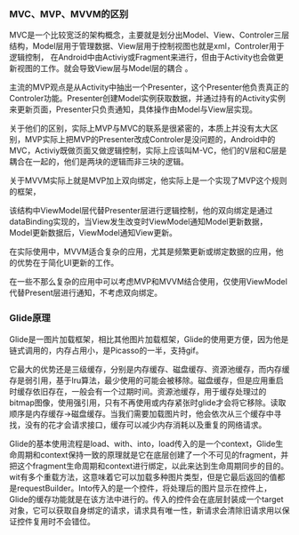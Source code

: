 ### MVC、MVP、MVVM的区别

MVC是一个比较宽泛的架构概念，主要就是划分出Model、View、Controler三层结构，Model层用于管理数据、View层用于控制视图也就是xml，Controler用于逻辑控制， 在Android中由Activiy或Fragment来进行，但由于Activity也会做更新视图的工作。就会导致View层与Model层的耦合 。

主流的MVP观点是从Activity中抽出一个Presenter，这个Presenter他负责真正的Controler功能。Presenter创建Model实例获取数据，并通过持有的Activity实例来更新页面，Presenter只负责通知，具体操作由Model与View层实现。

关于他们的区别，实际上MVP与MVC的联系是很紧密的，本质上并没有太大区别，MVP实际上把MVP的Presenter改成Controler是没问题的，Android中的MVC，Activiy既做页面又做逻辑控制，实际上应该叫M-VC，他们的V层和C层是耦合在一起的，他们是两块的逻辑而非三块的逻辑。

关于MVVM实际上就是MVP加上双向绑定，他实际上是一个实现了MVP这个规则的框架，

该结构中ViewModel层代替Presenter层进行逻辑控制，他的双向绑定是通过dataBinding实现的，当View发生改变时ViewModel通知Model更新数据，Model更新数据后，ViewModel通知View更新。

在实际使用中，MVVM适合复杂的应用，尤其是频繁更新或绑定数据的应用，他的优势在于简化UI更新的工作。

在一些不那么复杂的应用中可以考虑MVP和MVVM结合使用，仅使用ViewModel代替Present层进行通知，不考虑双向绑定。



### Glide原理

Glide是一图片加载框架，相比其他图片加载框架，Glide的使用更方便，因为他是链式调用的，内存占用小，是Picasso的一半，支持gif。

它最大的优势还是三级缓存，分别是内存缓存、磁盘缓存、资源池缓存，而内存缓存是弱引用，基于lru算法，最少使用的可能会被移除。磁盘缓存，但是应用重启时缓存依旧存在，一般会有一个过期时间。资源池缓存，用于缓存处理过的bitmap图像，使用强引用，只有不再使用或内存紧张时glide才会将它移除。读取顺序是内存缓存->磁盘缓存。当我们需要加载图片时，他会依次从三个缓存中寻找，没有的花才会请求接口，缓存可以减少内存消耗以及重复的网络请求。

Glide的基本使用流程是load、with、into，load传入的是一个context，Glide生命周期和context保持一致的原理就是它在底层创建了一个不可见的fragment，并把这个fragment生命周期和context进行绑定，以此来达到生命周期同步的目的。wit有多个重载方法，这意味着它可以加载多种图片类型，但是它最后返回的值都是requestBuilder。Into传入的是一个控件，将处理后的图片显示在控件上，Glide的缓存功能就是在该方法中进行的。传入的控件会在底层封装成一个target对象，它可以获取自身绑定的请求，请求具有唯一性，新请求会清除旧请求用以保证控件复用时不会错位。